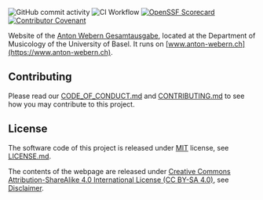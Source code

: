 ![GitHub commit activity](https://img.shields.io/github/commit-activity/m/webern-unibas-ch/awg-website)
![CI Workflow](https://github.com/webern-unibas-ch/awg-website/actions/workflows/ci_workflow.yml/badge.svg)
[![OpenSSF Scorecard](https://api.scorecard.dev/projects/github.com/webern-unibas-ch/awg-website/badge)](https://scorecard.dev/viewer/?uri=github.com/webern-unibas-ch/awg-website)
[![Contributor Covenant](https://img.shields.io/badge/Contributor%20Covenant-v2.1%20adopted-ff69b4.svg)](CODE_OF_CONDUCT.md)

Website of the [Anton Webern Gesamtausgabe](https://www.anton-webern.ch), located at the Department of Musicology of the University of Basel. It runs on [www.anton-webern.ch](https://www.anton-webern.ch).

## Contributing

Please read our [CODE_OF_CONDUCT.md](CODE_OF_CONDUCT.md) and [CONTRIBUTING.md](CONTRIBUTING.md) to see how you may contribute to this project.

## License

The software code of this project is released under [MIT](https://opensource.org/licenses/MIT) license, see [LICENSE.md](https://github.com/webern-unibas-ch/awg-app/blob/main/LICENSE.md).

The contents of the webpage are released under [Creative Commons Attribution-ShareAlike 4.0 International License (CC BY-SA 4.0)](https://creativecommons.org/licenses/by-sa/4.0/), see [Disclaimer](https://www.anton-webern.ch/index.php?id=42).
